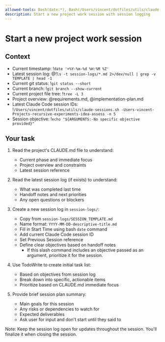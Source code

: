 ```yaml
---
allowed-tools: Bash(date:*), Bash(/Users/vincent/dotfiles/utils/claude-sessions.sh:*), Bash(tree:*), Bash(echo:*), TodoWrite
description: Start a new project work session with session logging
---
```


# Start a new project work session

## Context

- Current timestamp: !`date '+%Y-%m-%d %H:%M %Z'`
- Latest session log: @!`ls -t session-logs/*.md 2>/dev/null | grep -v TEMPLATE | head -1`
- Current git status: !`git status --short`
- Current branch: !`git branch --show-current`
- Current project file tree: !`tree -L 3`
- Project overview: @requirements.md, @implementation-plan.md
- Latest Claude Code session IDs: !`/Users/vincent/dotfiles/utils/claude-sessions.sh -Users-vincent-Projects-recursive-experiments-idea-assess -n 5`
- Session objective: !`echo "${ARGUMENTS:-No specific objective provided}"`

## Your task

1. Read the project's CLAUDE.md file to understand:
   - Current phase and immediate focus
   - Project overview and constraints
   - Latest session reference

2. Read the latest session log (if exists) to understand:
   - What was completed last time
   - Handoff notes and next priorities
   - Any open questions or blockers

3. Create a new session log in `session-logs/`:
   - Copy from `session-logs/SESSION_TEMPLATE.md`
   - Name format: `YYYY-MM-DD-descriptive-title.md`
   - Fill in Start Time using bash `date` command
   - Add current Claude Code session ID
   - Set Previous Session reference
   - Define clear objectives based on handoff notes
     - If this slash command includes an objective passed as an argument, prioritize it for the session.

4. Use TodoWrite to create initial task list:
   - Based on objectives from session log
   - Break down into specific, actionable items
   - Prioritize based on CLAUDE.md immediate focus

5. Provide brief session plan summary:
   - Main goals for this session
   - Any risks or dependencies to watch for
   - Expected deliverables
   - Ask user for input and don't start until they said to

Note: Keep the session log open for updates throughout the session. You'll finalize it when closing the session.
